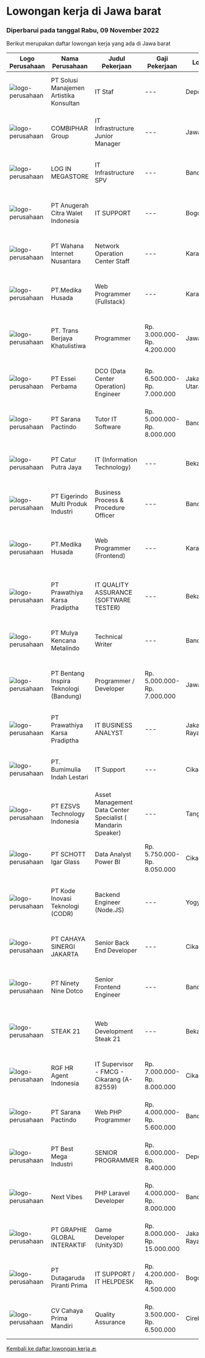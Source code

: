 
  # Lowongan kerja di Jawa barat

  ### Diperbarui pada tanggal Rabu, 09 November 2022

  Berikut merupakan daftar lowongan kerja yang ada di Jawa barat

  |Logo Perusahaan | Nama Perusahaan | Judul Pekerjaan | Gaji Pekerjaan | Lokasi | Deskripsi | Tanggal diunggah | Pranala |
  | -------------- | --------------- | --------------- | --------- | --------- | -------------- | ------- | ----------- |
  |![logo-perusahaan](https://image-service-cdn.seek.com.au/e547c168d04e5a4682ad61e26ce6f00e2f27e163/ee4dce1061f3f616224767ad58cb2fc751b8d2dc)|PT Solusi Manajemen Artistika Konsultan|IT Staf|---|Depok|Persyaratan Jabatan : Pendidikan minimal lulusan S1 Tekhnik Informatika Pengalaman kerja sebagai IT Staf min. 2 tahun Memiliki pengetahuan dan...|Selasa, 08 November 2022|https://www.jobstreet.co.id/id/job/it-staf-4098074?token=0~86056b8c-9fa1-46b2-9b28-1cba7ebf7342&sectionRank=1&jobId=jobstreet-id-job-4098074|
|![logo-perusahaan](https://image-service-cdn.seek.com.au/330d8b8194338daa373aa71b82e7dcdf4789bad9/ee4dce1061f3f616224767ad58cb2fc751b8d2dc)|COMBIPHAR Group|IT Infrastructure Junior Manager|---|Jawa Barat|Minimal Persyaratan Minimal S1 Sistem Informasi/Teknik Informatika. Memiliki pengalaman sebagai IT Infrastruktur Senior Supervisor di perusahaan...|Senin, 07 November 2022|https://www.jobstreet.co.id/id/job/it-infrastructure-junior-manager-4096031?token=0~86056b8c-9fa1-46b2-9b28-1cba7ebf7342&sectionRank=2&jobId=jobstreet-id-job-4096031|
|![logo-perusahaan](https://image-service-cdn.seek.com.au/1e102985856db2d994004fa54524e669f28729d4/ee4dce1061f3f616224767ad58cb2fc751b8d2dc)|LOG IN MEGASTORE|IT Infrastructure SPV|---|Bandung|Kualifikasi :1.Pendidikan min S12.Memiliki pengalaman di bisnis retail/konsultan/factory3.Menguasai konsep jaringan, mikrotik &amp;...|Selasa, 08 November 2022|https://www.jobstreet.co.id/id/job/it-infrastructure-spv-4098269?token=0~86056b8c-9fa1-46b2-9b28-1cba7ebf7342&sectionRank=3&jobId=jobstreet-id-job-4098269|
|![logo-perusahaan](https://image-service-cdn.seek.com.au/6840b0063550de8b640a721b04c923c8c3214e51/ee4dce1061f3f616224767ad58cb2fc751b8d2dc)|PT Anugerah Citra Walet Indonesia|IT SUPPORT|---|Bogor|PT. ANUGERAH CITRA WALET INDONESIA is a company which supply high quality edible birdnest . We are currently looking for a IT SUPPORT with requirement...|Senin, 07 November 2022|https://www.jobstreet.co.id/id/job/it-support-4096186?token=0~86056b8c-9fa1-46b2-9b28-1cba7ebf7342&sectionRank=4&jobId=jobstreet-id-job-4096186|
|![logo-perusahaan](https://image-service-cdn.seek.com.au/5df01489b3ec9099f413d7c0a52385abd6fd4e64/ee4dce1061f3f616224767ad58cb2fc751b8d2dc)|PT Wahana Internet Nusantara|Network Operation Center Staff|---|Karawang|BNET adalah perusahaan yang membangun ekosistem digital di Karawang, dengan visi memberikan manfaat bagi kehidupan masyarakat melalui transformasi...|Selasa, 08 November 2022|https://www.jobstreet.co.id/id/job/network-operation-center-staff-4098024?token=0~86056b8c-9fa1-46b2-9b28-1cba7ebf7342&sectionRank=5&jobId=jobstreet-id-job-4098024|
|![logo-perusahaan](https://image-service-cdn.seek.com.au/a8041443dfd9faa658ba73fe515ea77cc9712eca/ee4dce1061f3f616224767ad58cb2fc751b8d2dc)|PT.Medika Husada|Web Programmer (Fullstack)|---|Karawang|Sangat memahami HTML, CSS, Bootstrap dan Javascript ES6 Menguasai bahasa pemograman PHP dengan Framework Laravel Menguasai salah satu Framework...|Selasa, 08 November 2022|https://www.jobstreet.co.id/id/job/web-programmer-fullstack-4098474?token=0~86056b8c-9fa1-46b2-9b28-1cba7ebf7342&sectionRank=6&jobId=jobstreet-id-job-4098474|
|![logo-perusahaan](https://image-service-cdn.seek.com.au/ddfe13bedc462ca8755947ad443db662ee1f74eb/ee4dce1061f3f616224767ad58cb2fc751b8d2dc)|PT. Trans Berjaya Khatulistiwa|Programmer|Rp. 3.000.000-Rp. 4.200.000|Jawa Barat|Kandidat adalah lulusan (S1, D3, SMK) atau lulusan lainnya yang setara. Mahir dalam bahasa pemrograman PHP, MySQL,HTML,CSS Javascript, Paham OOP,...|Senin, 07 November 2022|https://www.jobstreet.co.id/id/job/programmer-4096842?token=0~86056b8c-9fa1-46b2-9b28-1cba7ebf7342&sectionRank=7&jobId=jobstreet-id-job-4096842|
|![logo-perusahaan](https://image-service-cdn.seek.com.au/b9b1254bd3b1be8f47df7f5003ce9d95a10dfc72/ee4dce1061f3f616224767ad58cb2fc751b8d2dc)|PT Essei Perbama|DCO (Data Center Operation) Engineer|Rp. 6.500.000-Rp. 7.000.000|Jakarta Utara|DCO (Data Center Operation) EngineerDengan tugas utama monitoring dan troubleshoot Layer 1 untuk Data Center (server, network, infrastruktur...|Selasa, 08 November 2022|https://www.jobstreet.co.id/id/job/dco-data-center-operation-engineer-4097706?token=0~86056b8c-9fa1-46b2-9b28-1cba7ebf7342&sectionRank=8&jobId=jobstreet-id-job-4097706|
|![logo-perusahaan](https://image-service-cdn.seek.com.au/98982338245954acade7338ecccff8adaf4bc449/ee4dce1061f3f616224767ad58cb2fc751b8d2dc)|PT Sarana Pactindo|Tutor IT Software|Rp. 5.000.000-Rp. 8.000.000|Bandung|Kami mencari kandidat sebagai Pelatih untuk Bahasa Program Java dan Mobile.Keuntungan: Bonus Tahunan* THR Asuransi Kesehatan Inventaris Laptop...|Selasa, 08 November 2022|https://www.jobstreet.co.id/id/job/tutor-it-software-4079293?token=0~86056b8c-9fa1-46b2-9b28-1cba7ebf7342&sectionRank=9&jobId=jobstreet-id-job-4079293|
|![logo-perusahaan](https://image-service-cdn.seek.com.au/eaf1f8c9832d0804c42d28e1980546b013be9d62/ee4dce1061f3f616224767ad58cb2fc751b8d2dc)|PT Catur Putra Jaya|IT (Information Technology)|---|Bekasi|Deskripsi Pekerjaan: Melakukan pemeliharaan Software dan hardware komputer Menginstalasi software dan hardware komputer Menginstalasi dan...|Jumat, 04 November 2022|https://www.jobstreet.co.id/id/job/it-information-technology-4094602?token=0~86056b8c-9fa1-46b2-9b28-1cba7ebf7342&sectionRank=10&jobId=jobstreet-id-job-4094602|
|![logo-perusahaan](https://image-service-cdn.seek.com.au/e980388084a30bf30c6b238e4b8501465bb4b583/ee4dce1061f3f616224767ad58cb2fc751b8d2dc)|PT Eigerindo Multi Produk Industri|Business Process & Procedure Officer|---|Bandung|Job Description : Improve the operational systems, processes and policies in support of the organization's mission specifically supporting better...|Senin, 07 November 2022|https://www.jobstreet.co.id/id/job/business-process-procedure-officer-4096464?token=0~86056b8c-9fa1-46b2-9b28-1cba7ebf7342&sectionRank=11&jobId=jobstreet-id-job-4096464|
|![logo-perusahaan](https://image-service-cdn.seek.com.au/4c777491967065643172c6f94f5a94381c1f0e0e/ee4dce1061f3f616224767ad58cb2fc751b8d2dc)|PT.Medika Husada|Web Programmer (Frontend)|---|Karawang|Sangat memahami HTML, CSS, Bootstrap dan Javascript ES6 Menguasai bahasa pemograman PHP dengan Framework Laravel Familiar dengan konsep OOP (object...|Selasa, 08 November 2022|https://www.jobstreet.co.id/id/job/web-programmer-frontend-4098485?token=0~86056b8c-9fa1-46b2-9b28-1cba7ebf7342&sectionRank=12&jobId=jobstreet-id-job-4098485|
|![logo-perusahaan](https://image-service-cdn.seek.com.au/25f275779d2d36a25f086ac9b1c5b5be868683f6/ee4dce1061f3f616224767ad58cb2fc751b8d2dc)|PT Prawathiya Karsa Pradiptha|IT QUALITY ASSURANCE (SOFTWARE TESTER)|---|Bekasi|Candidate must be at least Diploma Degree or Bachelor Degree (Computer Science, Information Technology, Information Management) Fresh graduate are...|Senin, 07 November 2022|https://www.jobstreet.co.id/id/job/it-quality-assurance-software-tester-4096835?token=0~86056b8c-9fa1-46b2-9b28-1cba7ebf7342&sectionRank=13&jobId=jobstreet-id-job-4096835|
|![logo-perusahaan](https://image-service-cdn.seek.com.au/9b30f00e5d44221643d2b46b334a39edb1dbf377/ee4dce1061f3f616224767ad58cb2fc751b8d2dc)|PT Mulya Kencana Metalindo|Technical Writer|---|Bandung|kualifikasi pelamar : Usia maksimal 30 tahun Pendidikan minimum S1 Informatika atau dibidang terkait Memiliki pengalaman minimal 1 tahun sebagai...|Selasa, 08 November 2022|https://www.jobstreet.co.id/id/job/technical-writer-4078914?token=0~86056b8c-9fa1-46b2-9b28-1cba7ebf7342&sectionRank=14&jobId=jobstreet-id-job-4078914|
|![logo-perusahaan](https://image-service-cdn.seek.com.au/637d9c631057f05259d3ce693a417bc5d9063f60/ee4dce1061f3f616224767ad58cb2fc751b8d2dc)|PT Bentang Inspira Teknologi (Bandung)|Programmer / Developer|Rp. 5.000.000-Rp. 7.000.000|Jawa Barat|Job Description:- Membuat aplikasi website (dekstop/mobile menjadi nilai tambah)- Menganalisis kebutuhan sistem- Mengembangkan aplikasi yang sudah...|Selasa, 08 November 2022|https://www.jobstreet.co.id/id/job/programmer-developer-4097661?token=0~86056b8c-9fa1-46b2-9b28-1cba7ebf7342&sectionRank=15&jobId=jobstreet-id-job-4097661|
|![logo-perusahaan](https://image-service-cdn.seek.com.au/25f275779d2d36a25f086ac9b1c5b5be868683f6/ee4dce1061f3f616224767ad58cb2fc751b8d2dc)|PT Prawathiya Karsa Pradiptha|IT BUSINESS ANALYST|---|Jakarta Raya|Gathering requirement from user / client Create Mock Up Design (Ex. Using Ms Visio, etc) Create flowchart of system (Ex. Using Ms. Visio, etc)...|Minggu, 06 November 2022|https://www.jobstreet.co.id/id/job/it-business-analyst-4084475?token=0~86056b8c-9fa1-46b2-9b28-1cba7ebf7342&sectionRank=16&jobId=jobstreet-id-job-4084475|
|![logo-perusahaan](https://image-service-cdn.seek.com.au/4e866234c521e017c094f1f9b95211cf41e7e0cb/ee4dce1061f3f616224767ad58cb2fc751b8d2dc)|PT. Bumimulia Indah Lestari|IT Support|---|Cikarang|Tugas Utama : Memberikan support IT yang baik terhadap user Membantu masalah operasional IT Mendokumentasikan operasional IT agar mudah dianalisa...|Kamis, 03 November 2022|https://www.jobstreet.co.id/id/job/it-support-4093117?token=0~86056b8c-9fa1-46b2-9b28-1cba7ebf7342&sectionRank=17&jobId=jobstreet-id-job-4093117|
|![logo-perusahaan](https://image-service-cdn.seek.com.au/b28a582f7ddbb1de721956f19cac52ebcbf50480/ee4dce1061f3f616224767ad58cb2fc751b8d2dc)|PT EZSVS Technology Indonesia|Asset Management  Data Center Specialist ( Mandarin Speaker)|---|Tangerang|Requirements： Have local identity, diploma/college degree or above Bilingual in English and Chinese, local language  Asset management, warehouse...|Senin, 07 November 2022|https://www.jobstreet.co.id/id/job/asset-management-data-center-specialist-mandarin-speaker-4096478?token=0~86056b8c-9fa1-46b2-9b28-1cba7ebf7342&sectionRank=18&jobId=jobstreet-id-job-4096478|
|![logo-perusahaan](https://image-service-cdn.seek.com.au/8bafa4c4584f37e0b3d58ec37111a3f143f20883/ee4dce1061f3f616224767ad58cb2fc751b8d2dc)|PT SCHOTT Igar Glass|Data Analyst Power BI|Rp. 5.750.000-Rp. 8.050.000|Cikarang|Temporary Project EmploymentYour Profile: Expert in MS Power BI Bachelor of information technology Minimum 3 years of experience in the related field...|Minggu, 06 November 2022|https://www.jobstreet.co.id/id/job/data-analyst-power-bi-4095313?token=0~86056b8c-9fa1-46b2-9b28-1cba7ebf7342&sectionRank=19&jobId=jobstreet-id-job-4095313|
|![logo-perusahaan](https://image-service-cdn.seek.com.au/6d97a4ffe0f325e8e84b260a2064eead4009eff7/ee4dce1061f3f616224767ad58cb2fc751b8d2dc)|PT Kode Inovasi Teknologi (CODR)|Backend Engineer (Node.JS)|---|Yogyakarta|Requirements: Candidate must possess at least Bachelor's Degree in Engineering (Computer/Telecommunication), Computer Science/Information Technology...|Selasa, 08 November 2022|https://www.jobstreet.co.id/id/job/backend-engineer-node.js-4097631?token=0~86056b8c-9fa1-46b2-9b28-1cba7ebf7342&sectionRank=20&jobId=jobstreet-id-job-4097631|
|![logo-perusahaan](https://image-service-cdn.seek.com.au/9945a6ca1c2b8739ea546ef772d4807326d1684d/ee4dce1061f3f616224767ad58cb2fc751b8d2dc)|PT CAHAYA SINERGI JAKARTA|Senior Back End Developer|---|Cikarang|Deskripsi Pekerjaan : Buat program baru dan modifikasi sesuai kebutuhan unit bisnis Memberikan solusi/pemecahan atas masalah aplikasi/sistem...|Selasa, 08 November 2022|https://www.jobstreet.co.id/id/job/senior-back-end-developer-4097589?token=0~86056b8c-9fa1-46b2-9b28-1cba7ebf7342&sectionRank=21&jobId=jobstreet-id-job-4097589|
|![logo-perusahaan](https://image-service-cdn.seek.com.au/c07ccc3275b532a9f6e136a1b39c86154636b9d2/ee4dce1061f3f616224767ad58cb2fc751b8d2dc)|PT Ninety Nine Dotco|Senior Frontend Engineer|---|Bandung|We are looking for a Senior Frontend Engineer to join our diverse team of people who are passionate about taking the real estate industry into the age...|Rabu, 09 November 2022|https://www.jobstreet.co.id/id/job/senior-frontend-engineer-4099264?token=0~86056b8c-9fa1-46b2-9b28-1cba7ebf7342&sectionRank=22&jobId=jobstreet-id-job-4099264|
|![logo-perusahaan](https://image-service-cdn.seek.com.au/3862b139626ffd5f27b7d8016592e10dd697d7ad/ee4dce1061f3f616224767ad58cb2fc751b8d2dc)|STEAK 21|Web Development Steak 21|---|Bekasi|Deskripsi PekerjaanMembangun, memelihara dan menjaga keamanan situs web perusahaan untuk memuaskan pengalaman pelanggan. Wajib mengoptimasi Web...|Senin, 07 November 2022|https://www.jobstreet.co.id/id/job/web-development-steak-21-4095726?token=0~86056b8c-9fa1-46b2-9b28-1cba7ebf7342&sectionRank=23&jobId=jobstreet-id-job-4095726|
|![logo-perusahaan](https://image-service-cdn.seek.com.au/d5868152525c083dcbedb1aa22a408e592bdf7d2/ee4dce1061f3f616224767ad58cb2fc751b8d2dc)|RGF HR Agent Indonesia|IT Supervisor - FMCG - Cikarang (A-82559)|Rp. 7.000.000-Rp. 8.000.000|Cikarang|About The Company: The working venue is in Cikarang. Our client is a Japanese FMCG company. Currently, they are looking for IT Supervisor. Job...|Jumat, 04 November 2022|https://www.jobstreet.co.id/id/job/it-supervisor-fmcg-cikarang-a-82559-4093846?token=0~86056b8c-9fa1-46b2-9b28-1cba7ebf7342&sectionRank=24&jobId=jobstreet-id-job-4093846|
|![logo-perusahaan](https://image-service-cdn.seek.com.au/98982338245954acade7338ecccff8adaf4bc449/ee4dce1061f3f616224767ad58cb2fc751b8d2dc)|PT Sarana Pactindo|Web PHP Programmer|Rp. 4.000.000-Rp. 5.600.000|Bandung|Persyaratan : Menguasai Java Spring Framework, VueJs, DHTML, JavaScript, JQuery, AngularJs, NodeJs, ReactJs Menguasai PHP Framework, Laravel,...|Senin, 07 November 2022|https://www.jobstreet.co.id/id/job/web-php-programmer-4095822?token=0~86056b8c-9fa1-46b2-9b28-1cba7ebf7342&sectionRank=25&jobId=jobstreet-id-job-4095822|
|![logo-perusahaan](https://image-service-cdn.seek.com.au/a4c297f829843643dce4edfb9ea0574313e2637f/ee4dce1061f3f616224767ad58cb2fc751b8d2dc)|PT Best Mega Industri|SENIOR PROGRAMMER|Rp. 6.000.000-Rp. 8.400.000|Depok|Kualifikasi :• Usia maksimal 30 tahun• Lulusan D3/S1 Teknik Informatika atau Ilmu Komputer• Pengalaman membuat program aplikasi berbasis web lebih...|Senin, 07 November 2022|https://www.jobstreet.co.id/id/job/senior-programmer-4095890?token=0~86056b8c-9fa1-46b2-9b28-1cba7ebf7342&sectionRank=26&jobId=jobstreet-id-job-4095890|
|![logo-perusahaan](https://image-service-cdn.seek.com.au/27c370b95cf1fa6060d25d95a2566c398023ec8b/ee4dce1061f3f616224767ad58cb2fc751b8d2dc)|Next Vibes|PHP Laravel Developer|Rp. 4.000.000-Rp. 8.000.000|Bandung|We’re looking for Laravel Developer who can create web application.You will work closely with our product team (developers and team leader).DAY TO DAY...|Senin, 07 November 2022|https://www.jobstreet.co.id/id/job/php-laravel-developer-4086045?token=0~86056b8c-9fa1-46b2-9b28-1cba7ebf7342&sectionRank=27&jobId=jobstreet-id-job-4086045|
|![logo-perusahaan](https://image-service-cdn.seek.com.au/f9a751ea24d68e4658d0eb7882e2db58a9b95cb0/ee4dce1061f3f616224767ad58cb2fc751b8d2dc)|PT GRAPHIE GLOBAL INTERAKTIF|Game Developer (Unity3D)|Rp. 8.000.000-Rp. 15.000.000|Jakarta Raya|Deskripsi Pekerjaan : Usia maksimal 40 tahun Pendidikan terakhir minimal D3 Menyenangi dunia aplikasi komputer dan pembuatan game Mempunyai kemampuan...|Selasa, 08 November 2022|https://www.jobstreet.co.id/id/job/game-developer-unity3d-4097437?token=0~86056b8c-9fa1-46b2-9b28-1cba7ebf7342&sectionRank=28&jobId=jobstreet-id-job-4097437|
|![logo-perusahaan](https://image-service-cdn.seek.com.au/eb343509fc34a63efed4afcff5773d5dcd423dda/ee4dce1061f3f616224767ad58cb2fc751b8d2dc)|PT Dutagaruda Piranti Prima|IT SUPPORT / IT HELPDESK|Rp. 4.200.000-Rp. 4.500.000|Bogor|Ensuring the software can run properly Support user for first layer of IT Operation Diagnose Hardware / Software Fault, Solve Technical and...|Rabu, 02 November 2022|https://www.jobstreet.co.id/id/job/it-support-it-helpdesk-4091552?token=0~86056b8c-9fa1-46b2-9b28-1cba7ebf7342&sectionRank=29&jobId=jobstreet-id-job-4091552|
|![logo-perusahaan](https://image-service-cdn.seek.com.au/2f88c3af817436994b86ede7acb85162dc701c21/ee4dce1061f3f616224767ad58cb2fc751b8d2dc)|CV Cahaya Prima Mandiri|Quality Assurance|Rp. 3.500.000-Rp. 6.500.000|Cirebon|Tugas pekerjaan Bertanggung jawab atas pengendalian seluruh dokumen Company Management System Bertanggung jawab atas dokumentasi hasil audit internal...|Sabtu, 05 November 2022|https://www.jobstreet.co.id/id/job/quality-assurance-4095054?token=0~86056b8c-9fa1-46b2-9b28-1cba7ebf7342&sectionRank=30&jobId=jobstreet-id-job-4095054|


  [Kembali ke daftar lowongan kerja 🔙](../README.md#daftar-lowongan-kerja)
  